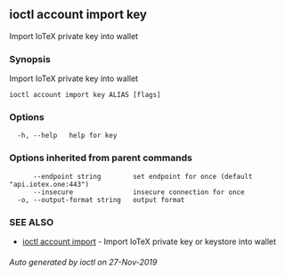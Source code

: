 ## ioctl account import key

Import IoTeX private key into wallet

### Synopsis

Import IoTeX private key into wallet

```
ioctl account import key ALIAS [flags]
```

### Options

```
  -h, --help   help for key
```

### Options inherited from parent commands

```
      --endpoint string        set endpoint for once (default "api.iotex.one:443")
      --insecure               insecure connection for once
  -o, --output-format string   output format
```

### SEE ALSO

* [ioctl account import](ioctl_account_import.md)	 - Import IoTeX private key or keystore into wallet

###### Auto generated by ioctl on 27-Nov-2019
